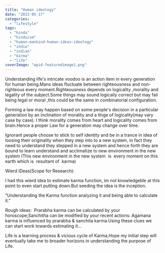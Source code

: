 ```yaml
---
title: "Human ideology"
date: "2013-05-17"
categories: 
  - "lifestyle"
tags: 
  - "hindu"
  - "hinduism"
  - "human-mankind-human-ideas-ideology"
  - "india"
  - "indian"
  - "karma"
  - "life"
coverImage: "wpid-featuredimage1.png"
---
```


Understanding life's intricate voodoo is an action item in every generation for human being.Mans ideas fluctuate between righteousness and non-righteous every moment.Righteousness depends on logicality ,morality and legality of the subject.Some things may sound logically correct but may fail being legal or moral ,this could be the same in combinatorial configuration.

Forming a law may happen based on some people's decision in a particular generation by an inclination of morality and a tinge of logicality(may vary case by case). I think morality comes from heart and logicality comes from brain.Hence a proper Law for a generation may change over time.

Ignorant people choose to stick to self identity and be in a trance in idea of loosing their originality when they step into to a new system, in fact they need to understand they stepped in a new system and hence forth they are bound to learn understand and acclimatize to new environment in the new system (This new environment in the new system  is  every moment on this earth which is  resultant of  karma)

Wierd IDeas(Scope for Research):

I had this wierd idea to estimate karma function, im not knowledgeble at this point to even start putting down.But seeding the idea is the inception.

"Understanding the Karma function analyzing it and being able to calculate it."

Rough ideas:  Prarabha karma can be calculated by your horoscope;Sanchitha can be modified by your recent actions: Agamana karma is influenced by prarabha & sanchita karma.Using these clues we can start work towards estimating it...

Life is a learning process & vicious cycle of Karma,Hope my initial step will eventually take me to broader horizons in understanding the purpose of Life.
